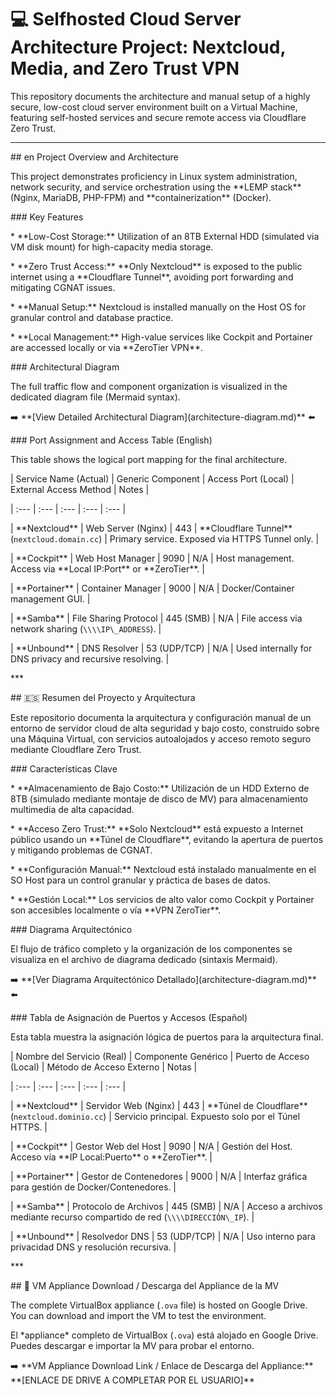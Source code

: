 # 💻 Selfhosted Cloud Server Architecture Project: Nextcloud, Media, and Zero Trust VPN



This repository documents the architecture and manual setup of a highly secure, low-cost cloud server environment built on a Virtual Machine, featuring self-hosted services and secure remote access via Cloudflare Zero Trust.



---



\## en Project Overview and Architecture



This project demonstrates proficiency in Linux system administration, network security, and service orchestration using the \*\*LEMP stack\*\* (Nginx, MariaDB, PHP-FPM) and \*\*containerization\*\* (Docker).



\### Key Features



\* \*\*Low-Cost Storage:\*\* Utilization of an 8TB External HDD (simulated via VM disk mount) for high-capacity media storage.

\* \*\*Zero Trust Access:\*\* \*\*Only Nextcloud\*\* is exposed to the public internet using a \*\*Cloudflare Tunnel\*\*, avoiding port forwarding and mitigating CGNAT issues.

\* \*\*Manual Setup:\*\* Nextcloud is installed manually on the Host OS for granular control and database practice.

\* \*\*Local Management:\*\* High-value services like Cockpit and Portainer are accessed locally or via \*\*ZeroTier VPN\*\*.



\### Architectural Diagram



The full traffic flow and component organization is visualized in the dedicated diagram file (Mermaid syntax).



➡️ \*\*\[View Detailed Architectural Diagram](architecture-diagram.md)\*\* ⬅️



\### Port Assignment and Access Table (English)



This table shows the logical port mapping for the final architecture.



| Service Name (Actual) | Generic Component | Access Port (Local) | External Access Method | Notes |

| :--- | :--- | :--- | :--- | :--- |

| \*\*Nextcloud\*\* | Web Server (Nginx) | 443 | \*\*Cloudflare Tunnel\*\* (`nextcloud.domain.cc`) | Primary service. Exposed via HTTPS Tunnel only. |

| \*\*Cockpit\*\* | Web Host Manager | 9090 | N/A | Host management. Access via \*\*Local IP:Port\*\* or \*\*ZeroTier\*\*. |

| \*\*Portainer\*\* | Container Manager | 9000 | N/A | Docker/Container management GUI. |

| \*\*Samba\*\* | File Sharing Protocol | 445 (SMB) | N/A | File access via network sharing (`\\\\IP\_ADDRESS`). |

| \*\*Unbound\*\* | DNS Resolver | 53 (UDP/TCP) | N/A | Used internally for DNS privacy and recursive resolving. |



\*\*\*



\## 🇪🇸 Resumen del Proyecto y Arquitectura



Este repositorio documenta la arquitectura y configuración manual de un entorno de servidor cloud de alta seguridad y bajo costo, construido sobre una Máquina Virtual, con servicios autoalojados y acceso remoto seguro mediante Cloudflare Zero Trust.



\### Características Clave



\* \*\*Almacenamiento de Bajo Costo:\*\* Utilización de un HDD Externo de 8TB (simulado mediante montaje de disco de MV) para almacenamiento multimedia de alta capacidad.

\* \*\*Acceso Zero Trust:\*\* \*\*Solo Nextcloud\*\* está expuesto a Internet público usando un \*\*Túnel de Cloudflare\*\*, evitando la apertura de puertos y mitigando problemas de CGNAT.

\* \*\*Configuración Manual:\*\* Nextcloud está instalado manualmente en el SO Host para un control granular y práctica de bases de datos.

\* \*\*Gestión Local:\*\* Los servicios de alto valor como Cockpit y Portainer son accesibles localmente o vía \*\*VPN ZeroTier\*\*.



\### Diagrama Arquitectónico



El flujo de tráfico completo y la organización de los componentes se visualiza en el archivo de diagrama dedicado (sintaxis Mermaid).



➡️ \*\*\[Ver Diagrama Arquitectónico Detallado](architecture-diagram.md)\*\* ⬅️



\### Tabla de Asignación de Puertos y Accesos (Español)



Esta tabla muestra la asignación lógica de puertos para la arquitectura final.



| Nombre del Servicio (Real) | Componente Genérico | Puerto de Acceso (Local) | Método de Acceso Externo | Notas |

| :--- | :--- | :--- | :--- | :--- |

| \*\*Nextcloud\*\* | Servidor Web (Nginx) | 443 | \*\*Túnel de Cloudflare\*\* (`nextcloud.dominio.cc`) | Servicio principal. Expuesto solo por el Túnel HTTPS. |

| \*\*Cockpit\*\* | Gestor Web del Host | 9090 | N/A | Gestión del Host. Acceso vía \*\*IP Local:Puerto\*\* o \*\*ZeroTier\*\*. |

| \*\*Portainer\*\* | Gestor de Contenedores | 9000 | N/A | Interfaz gráfica para gestión de Docker/Contenedores. |

| \*\*Samba\*\* | Protocolo de Archivos | 445 (SMB) | N/A | Acceso a archivos mediante recurso compartido de red (`\\\\DIRECCIÓN\_IP`). |

| \*\*Unbound\*\* | Resolvedor DNS | 53 (UDP/TCP) | N/A | Uso interno para privacidad DNS y resolución recursiva. |



\*\*\*



\## 💾 VM Appliance Download / Descarga del Appliance de la MV



The complete VirtualBox appliance (`.ova` file) is hosted on Google Drive. You can download and import the VM to test the environment.



El \*appliance\* completo de VirtualBox (`.ova`) está alojado en Google Drive. Puedes descargar e importar la MV para probar el entorno.



➡️ \*\*VM Appliance Download Link / Enlace de Descarga del Appliance:\*\* \*\*\[ENLACE DE DRIVE A COMPLETAR POR EL USUARIO]\*\*